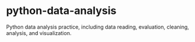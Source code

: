 # python-data-analysis
Python data analysis practice, including data reading, evaluation, cleaning, analysis, and visualization.
